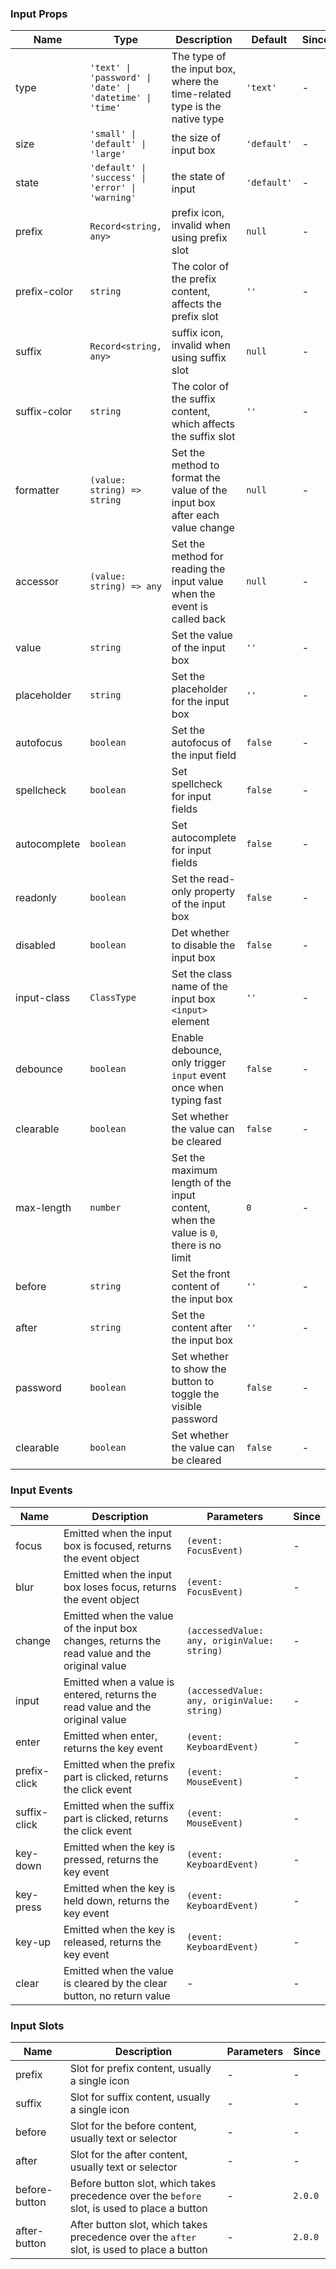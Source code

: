 ### Input Props

| Name         | Type                                                     | Description                                                                           | Default     | Since |
| ------------ | -------------------------------------------------------- | ------------------------------------------------------------------------------------- | ----------- | ----- |
| type         | `'text' \| 'password' \| 'date' \| 'datetime' \| 'time'` | The type of the input box, where the time-related type is the native type             | `'text'`    | -     |
| size         | `'small' \| 'default' \| 'large'`                        | the size of input box                                                                 | `'default'` | -     |
| state        | `'default' \| 'success' \| 'error' \| 'warning'`         | the state of input                                                                    | `'default'` | -     |
| prefix       | `Record<string, any>`                                    | prefix icon, invalid when using prefix slot                                           | `null`      | -     |
| prefix-color | `string`                                                 | The color of the prefix content, affects the prefix slot                              | `''`        | -     |
| suffix       | `Record<string, any>`                                    | suffix icon, invalid when using suffix slot                                           | `null`      | -     |
| suffix-color | `string`                                                 | The color of the suffix content, which affects the suffix slot                        | `''`        | -     |
| formatter    | `(value: string) => string`                              | Set the method to format the value of the input box after each value change           | `null`      | -     |
| accessor     | `(value: string) => any`                                 | Set the method for reading the input value when the event is called back              | `null`      | -     |
| value        | `string`                                                 | Set the value of the input box                                                        | `''`        | -     |
| placeholder  | `string`                                                 | Set the placeholder for the input box                                                 | `''`        | -     |
| autofocus    | `boolean`                                                | Set the autofocus of the input field                                                  | `false`     | -     |
| spellcheck   | `boolean`                                                | Set spellcheck for input fields                                                       | `false`     | -     |
| autocomplete | `boolean`                                                | Set autocomplete for input fields                                                     | `false`     | -     |
| readonly     | `boolean`                                                | Set the read-only property of the input box                                           | `false`     | -     |
| disabled     | `boolean`                                                | Det whether to disable the input box                                                  | `false`     | -     |
| input-class  | `ClassType`                                              | Set the class name of the input box `<input>` element                                 | `''`        | -     |
| debounce     | `boolean`                                                | Enable debounce, only trigger `input` event once when typing fast                     | `false`     | -     |
| clearable    | `boolean`                                                | Set whether the value can be cleared                                                  | `false`     | -     |
| max-length   | `number`                                                 | Set the maximum length of the input content, when the value is `0`, there is no limit | `0`         | -     |
| before       | `string`                                                 | Set the front content of the input box                                                | `''`        | -     |
| after        | `string`                                                 | Set the content after the input box                                                   | `''`        | -     |
| password     | `boolean`                                                | Set whether to show the button to toggle the visible password                         | `false`     | -     |
| clearable    | `boolean`                                                | Set whether the value can be cleared                                                  | `false`     | -     |

### Input Events

| Name         | Description                                                                                    | Parameters                                  | Since |
| ------------ | ---------------------------------------------------------------------------------------------- | ------------------------------------------- | ----- |
| focus        | Emitted when the input box is focused, returns the event object                                | `(event: FocusEvent)`                       | -     |
| blur         | Emitted when the input box loses focus, returns the event object                               | `(event: FocusEvent)`                       | -     |
| change       | Emitted when the value of the input box changes, returns the read value and the original value | `(accessedValue: any, originValue: string)` | -     |
| input        | Emitted when a value is entered, returns the read value and the original value                 | `(accessedValue: any, originValue: string)` | -     |
| enter        | Emitted when enter, returns the key event                                                      | `(event: KeyboardEvent)`                    | -     |
| prefix-click | Emitted when the prefix part is clicked, returns the click event                               | `(event: MouseEvent)`                       | -     |
| suffix-click | Emitted when the suffix part is clicked, returns the click event                               | `(event: MouseEvent)`                       | -     |
| key-down     | Emitted when the key is pressed, returns the key event                                         | `(event: KeyboardEvent)`                    | -     |
| key-press    | Emitted when the key is held down, returns the key event                                       | `(event: KeyboardEvent)`                    | -     |
| key-up       | Emitted when the key is released, returns the key event                                        | `(event: KeyboardEvent)`                    | -     |
| clear        | Emitted when the value is cleared by the clear button, no return value                         | -                                           | -     |

### Input Slots

| Name          | Description                                                                                  | Parameters | Since   |
| ------------- | -------------------------------------------------------------------------------------------- | ---------- | ------- |
| prefix        | Slot for prefix content, usually a single icon                                               | -          | -       |
| suffix        | Slot for suffix content, usually a single icon                                               | -          | -       |
| before        | Slot for the before content, usually text or selector                                        | -          | -       |
| after         | Slot for the after content, usually text or selector                                         | -          | -       |
| before-button | Before button slot, which takes precedence over the `before` slot, is used to place a button | -          | `2.0.0` |
| after-button  | After button slot, which takes precedence over the `after` slot, is used to place a button   | -          | `2.0.0` |

